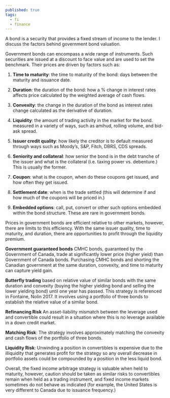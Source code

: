 ```yaml
---
published: true
tags:
  - fi
  - finance
---
```

A bond is a security that provides a fixed stream of income to the lender. I discuss the factors behind government bond valuation.

Government bonds can encompass a wide range of instruments. Such securities are issued at a discount to face value and are used to set the benchmark. Their prices are driven by factors such as:

1. **Time to maturity**: the time to maturity of the bond: days between the maturity and issuance date.

2. **Duration**: the duration of the bond: how a % change in interest rates affects price calculated by the
weighted average of cash flows.

3. **Convexity**: the change in the duration of the bond as interest rates change calculated as the derivative of duration.

4. **Liquidity**: the amount of trading activity in the market for the bond. measured in a variety of ways, such as amihud, rolling volume, and bid-ask spread.

5. **Issuer credit quality**: how likely the creditor is to default measured through ways such as Moody’s, S&P, Fitch, DBRS, CDS spreads.

6. **Seniority and collateral**: how senior the bond is in the debt tranche of the issuer and what is the
collateral (i.e. taxing power vs. debenture.) This is usually the former.

7. **Coupon**: what is the coupon, when do these coupons get issued, and how often they get issued.

8. **Settlement date**: when is the trade settled (this will determine if and how much of the coupons will be priced in.)

9. **Embedded options**: call, put, convert or other such options embedded within the bond structure. These
are rare in government bonds.

Prices in government bonds are efficient relative to other markets, however, there are limits to this efficiency. With the same issuer quality, time to maturity, and duration, there are opportunities to profit through the liquidity premium. 

**Government guaranteed bonds** CMHC bonds, guaranteed by the Government of Canada, trade at significantly
lower price (higher yield) than Government of Canada bonds. Purchasing CMHC bonds and shorting the
Canadian government at the same duration, convexity, and time to maturity can capture yield gain.

**Butterfly trading** based on relative value of similar bonds with the same duration and convexity (buying the higher yielding bond and selling the lower yielding bond) until one year has passed. This strategy is referenced in Fontaine, Nolin 2017. It involves using a portfolio of three bonds to establish the relative value of a similar bond.

**Refinancing Risk** An asset-liability mismatch between the leverage used and convertible could result in a situation where this is no leverage available in a down credit market.

**Matching Risk**: The strategy involves approximately matching the convexity and cash flows of the portfolio of three bonds.

**Liquidity Risk**: Unwinding a position in convertibles is expensive due to the illiquidity that generates profit for the strategy so any overall decrease in portfolio assets could be compounded by a position in the less liquid bond.

Overall, the fixed income arbitrage strategy is valuable when held to maturity, however, caution should be
taken as similar risks to convertibles remain when held as a trading instrument, and fixed income markets
sometimes do not behave as indicated (for example, the United States is very different to Canada due to
issuance frequency.)
